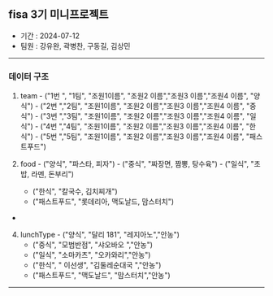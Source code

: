 ## fisa 3기 미니프로젝트

  - 기간 : 2024-07-12 
  - 팀원 : 강유완, 곽병찬, 구동길, 김상민
    
***

### 데이터 구조
  1) team
    - ("1번 ", "1팀", "조원1이름", "조원2 이름","조원3 이름","조원4 이름", "양식")
    - ("2번 ","2팀", "조원1이름", "조원2 이름","조원3 이름","조원4 이름", "중식") 
    - ("3번 ","3팀", "조원1이름", "조원2 이름","조원3 이름","조원4 이름", "일식") 
    - ("4번 ","4팀", "조원1이름", "조원2 이름","조원3 이름","조원4 이름", "한식")
    - ("5번 ","5팀", "조원1이름", "조원2 이름","조원3 이름","조원4 이름", "패스트푸드")
     
  3) food
    - ("양식", "파스타, 피자")
    - ("중식", "짜장면, 짬뽕, 탕수육")
    - ("일식", "초밥, 라멘, 돈부리")
		- ("한식", "칼국수, 김치찌개")
		- ("패스트푸드", "롯데리아, 맥도날드, 맘스터치")
  - 
  4) lunchType
    - ("양식", "달리 181", "레지아노","안농")
		- ("중식", "모범반점", "샤오바오 ","안농")
		- ("일식", "소마카츠", "오카와리","안농")
		- ("한식", " 이선생", "김둘레순대국 ","안농")
		- ("패스트푸드", "맥도날드",	"맘스터치","안농")

***




